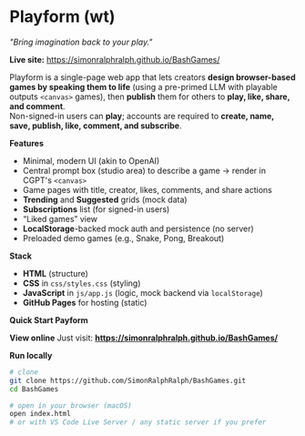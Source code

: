 # Playform (wt)  
_"Bring imagination back to your play."_

**Live site:** https://simonralphralph.github.io/BashGames/

Playform is a single-page web app that lets creators **design browser-based games by speaking them to life** (using a pre-primed LLM with playable outputs `<canvas>` games), then **publish** them for others to **play, like, share, and comment**.  
Non-signed-in users can **play**; accounts are required to **create, name, save, publish, like, comment, and subscribe**.



**Features**
- Minimal, modern UI (akin to OpenAI)
- Central prompt box (studio area) to describe a game → render in CGPT's `<canvas>`
- Game pages with title, creator, likes, comments, and share actions
- **Trending** and **Suggested** grids (mock data)
- **Subscriptions** list (for signed-in users)
- “Liked games” view
- **LocalStorage**-backed mock auth and persistence (no server)
- Preloaded demo games (e.g., Snake, Pong, Breakout)



**Stack**
- **HTML** (structure)
- **CSS** in `css/styles.css` (styling)
- **JavaScript** in `js/app.js` (logic, mock backend via `localStorage`)
- **GitHub Pages** for hosting (static)



**Quick Start Payform**

**View online**
Just visit: **https://simonralphralph.github.io/BashGames/**

**Run locally**
```bash
# clone
git clone https://github.com/SimonRalphRalph/BashGames.git
cd BashGames

# open in your browser (macOS)
open index.html
# or with VS Code Live Server / any static server if you prefer
